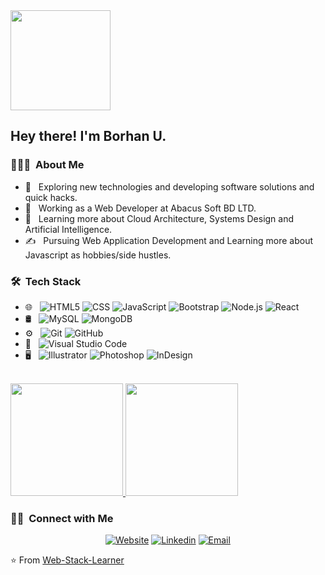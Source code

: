 
<img style="width:10rem" src="https://avatars.githubusercontent.com/u/89929036?v=4">

<h2> Hey there! I'm Borhan U.</h2>

<h3> 👨🏻‍💻 &nbsp;About Me </h3>

- 🤔 &nbsp; Exploring new technologies and developing software solutions and quick hacks.
- 💼 &nbsp; Working as a Web Developer at Abacus Soft BD LTD.
- 🌱 &nbsp; Learning more about Cloud Architecture, Systems Design and Artificial Intelligence.
- ✍️ &nbsp; Pursuing Web Application Development and Learning more about Javascript as hobbies/side hustles.

<h3> 🛠 &nbsp;Tech Stack</h3>

- 🌐 &nbsp;
  ![HTML5](https://img.shields.io/badge/-HTML5-333333?style=flat&logo=HTML5)
  ![CSS](https://img.shields.io/badge/-CSS-333333?style=flat&logo=CSS3&logoColor=1572B6)
  ![JavaScript](https://img.shields.io/badge/-JavaScript-333333?style=flat&logo=javascript)
  ![Bootstrap](https://img.shields.io/badge/-Bootstrap-333333?style=flat&logo=bootstrap&logoColor=563D7C)
  ![Node.js](https://img.shields.io/badge/-Node.js-333333?style=flat&logo=node.js)
  ![React](https://img.shields.io/badge/-React-333333?style=flat&logo=react)
- 🛢 &nbsp;
  ![MySQL](https://img.shields.io/badge/-MySQL-333333?style=flat&logo=mysql)
  ![MongoDB](https://img.shields.io/badge/-MongoDB-333333?style=flat&logo=mongodb)
- ⚙️ &nbsp;
  ![Git](https://img.shields.io/badge/-Git-333333?style=flat&logo=git)
  ![GitHub](https://img.shields.io/badge/-GitHub-333333?style=flat&logo=github)
- 🔧 &nbsp;
  ![Visual Studio Code](https://img.shields.io/badge/-Visual%20Studio%20Code-333333?style=flat&logo=visual-studio-code&logoColor=007ACC)
- 🖥 &nbsp;
  ![Illustrator](https://img.shields.io/badge/-Illustrator-333333?style=flat&logo=adobe-illustrator)
  ![Photoshop](https://img.shields.io/badge/-Photoshop-333333?style=flat&logo=adobe-photoshop)
  ![InDesign](https://img.shields.io/badge/-InDesign-333333?style=flat&logo=adobe-indesign)

<br/>

<a href="https://github.com/Web-Stack-Learner">
  <img height="180em" src="https://github-readme-stats.vercel.app/api?username=Web-Stack-Learner&theme=buefy&show_icons=true" />
  <img height="180em" src="https://github-readme-stats.vercel.app/api/top-langs/?username=Web-Stack-Learner&theme=buefy&layout=compact" />
</a>

<br/>

<h3> 🤝🏻 &nbsp;Connect with Me </h3>

<p align="center">
<a href="https://borhan-portfolio.netlify.app/"><img alt="Website" src="https://img.shields.io/badge/Portfolio-Web--Stack--Learner-yellowgreen"/></a>
<a href="https://www.linkedin.com/in/Web-Stack-Learner/"><img alt="Linkedin" src="https://img.shields.io/badge/linkedin-Web--Stack--Learner-brightgreen"/></a>
<a href="mailto:borhan.dev@gmail.com"><img alt="Email" src="https://img.shields.io/badge/Email-Web--Stack--Learner-yellow"/></a>
</p>

⭐️ From [Web-Stack-Learner](https://github.com/Web-Stack_learner)
